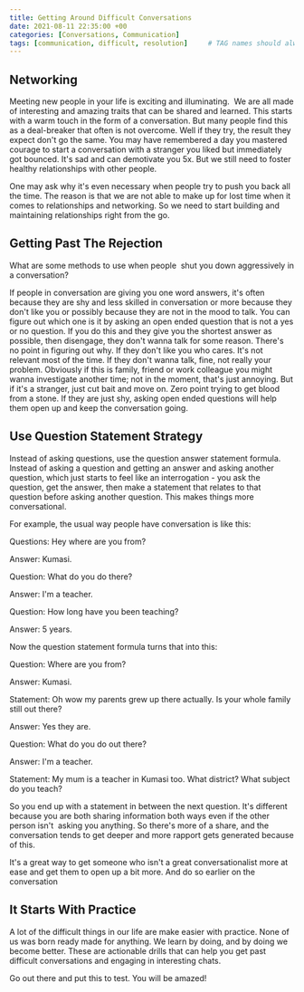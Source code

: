 ```yaml
---
title: Getting Around Difficult Conversations
date: 2021-08-11 22:35:00 +00
categories: [Conversations, Communication]
tags: [communication, difficult, resolution]     # TAG names should always be lowercase
---
```


## Networking

Meeting new people in your life is exciting and illuminating.  We are all made of interesting and amazing traits that can be shared and learned. This starts with a warm touch in the form of a conversation. But many people find this as a deal-breaker that often is not overcome. Well if they try, the result they expect don't go the same. You may have remembered a day you mastered courage to start a conversation with a stranger you liked but immediately got bounced. It's sad and can demotivate you 5x. But we still need to foster healthy relationships with other people.

One may ask why it's even necessary when people try to push you back all the time. The reason is that we are not able to make up for lost time when it comes to relationships and networking. So we need to start building and maintaining relationships right from the go.

## Getting Past The Rejection

What are some methods to use when people  shut you down aggressively in a conversation?

If people in conversation are giving you one word answers, it's often because they are shy and less skilled in conversation or more because they don't like you or possibly because they are not in the mood to talk. You can figure out which one is it by asking an open ended question that is not a yes or no question. If you do this and they give you the shortest answer as possible, then disengage, they don't wanna talk for some reason. There's no point in figuring out why. If they don't like you who cares. It's not relevant most of the time. If they don't wanna talk, fine, not really your problem. Obviously if this is family, friend or work colleague you might wanna investigate another time; not in the moment, that's just annoying. But if it's a stranger, just cut bait and move on. Zero point trying to get blood from a stone. If they are just shy, asking open ended questions will help them open up and keep the conversation going.

## Use Question Statement Strategy

Instead of asking questions, use the question answer statement formula. Instead of asking a question and getting an answer and asking another question, which just starts to feel like an interrogation - you ask the question, get the answer, then make a statement that relates to that question before asking another question. This makes things more conversational.

For example, the usual way people have conversation is like this:

Questions: Hey where are you from?

Answer: Kumasi.

Question: What do you do there?

Answer: I'm a teacher.

Question: How long have you been teaching?

Answer: 5 years.

Now the question statement formula turns that into this:

Question: Where are you from?

Answer: Kumasi.

Statement: Oh wow my parents grew up there actually. Is your whole family still out there?

Answer: Yes they are.

Question: What do you do out there?

Answer: I'm a teacher.

Statement: My mum is a teacher in Kumasi too. What district? What subject do you teach?

So you end up with a statement in between the next question. It's different because you are both sharing information both ways even if the other person isn't  asking you anything. So there's more of a share, and the conversation tends to get deeper and more rapport gets generated because of this.

It's a great way to get someone who isn't a great conversationalist more at ease and get them to open up a bit more. And do so earlier on the conversation

## It Starts With Practice

A lot of the difficult things in our life are make easier with practice. None of us was born ready made for anything. We learn by doing, and by doing we become better. These are actionable drills that can help you get past difficult conversations and engaging in interesting chats.

Go out there and put this to test. You will be amazed!

